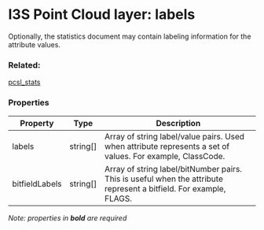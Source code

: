 # I3S Point Cloud layer: labels

Optionally, the statistics document may contain labeling information for the attribute values.

### Related:

[pcsl_stats](pcsl_stats.md)
### Properties

| Property | Type | Description |
| --- | --- | --- |
| labels | string[] | Array of string label/value pairs. Used when attribute represents a set of values. For example, ClassCode. |
| bitfieldLabels | string[] | Array of string label/bitNumber pairs. This is useful when the attribute represent a bitfield. For example, FLAGS. |
*Note: properties in **bold** are required*

